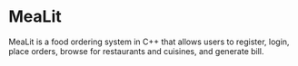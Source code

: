 # MeaLit
MeaLit is a food ordering system in C++ that allows users to register, login, place orders, browse for restaurants and cuisines, and generate bill.
